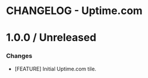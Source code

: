 # CHANGELOG - Uptime.com


1.0.0 / Unreleased
==================
### Changes

* [FEATURE] Initial Uptime.com tile.
